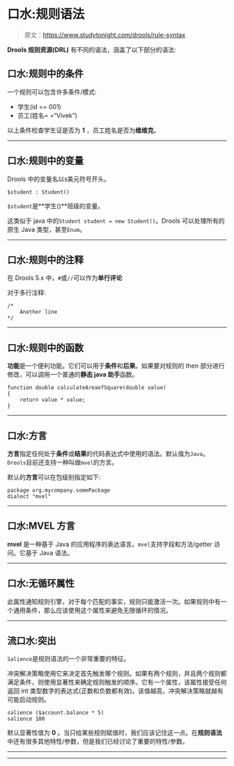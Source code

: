 # 口水:规则语法

> 原文：<https://www.studytonight.com/drools/rule-syntax>

**Drools 规则资源(DRL)** 有不同的语法，涵盖了以下部分的语法:

## 口水:规则中的条件

一个规则可以包含许多条件/模式:

*   学生(id == 001)
*   员工(姓名= =“Vivek”)

以上条件检查学生证是否为 **1** ，员工姓名是否为**维维克**。

* * *

## 口水:规则中的变量

Drools 中的变量名以`$`美元符号开头。

```
$student : Student()
```

`$student`是**学生()**班级的变量。

这类似于 java 中的`Student student = new Student()`。Drools 可以处理所有的原生 Java 类型，甚至`Enum`。

* * *

## 口水:规则中的注释

在 Drools 5.x 中，`#`或`//`可以作为**单行评论**

对于多行注释:

```
/* 
	Another line 
*/

```

* * *

## 口水:规则中的函数

**功能**是一个便利功能。它们可以用于**条件**和**后果**。如果要对规则的 then 部分进行修改，可以调用一个普通的**静态 java 助手**函数。

```
function double calculateAreaofSquare(double value) 
{ 
    return value * value; 
}

```

* * *

## 口水:方言

**方言**指定任何处于**条件**或**结果**的代码表达式中使用的语法。默认值为`Java`。`Drools`目前还支持一种叫做`mvel`的方言。

默认的**方言**可以在包级别指定如下:

```
package org.mycompany.somePackage
dialect "mvel"

```

* * *

## 口水:MVEL 方言

**mvel** 是一种基于 Java 的应用程序的表达语言。`mvel`支持字段和方法/getter 访问。它基于 Java 语法。

* * *

## 口水:无循环属性

此属性通知规则引擎，对于每个匹配的事实，规则只能激活一次。如果规则中有一个通用条件，那么应该使用这个属性来避免无限循环的情况。

* * *

## 流口水:突出

`Salience`是规则语法的一个非常重要的特征。

冲突解决策略使用它来决定首先触发哪个规则。如果有两个规则，并且两个规则都满足条件，则使用显著性来确定规则触发的顺序。它有一个属性，该属性接受任何返回 int 类型数字的表达式(正数和负数都有效)。该值越高，冲突解决策略就越有可能启动规则。

```
salience ($account.balance * 5)
salience 100
```

默认显著性值为 **0** 。当只给某些规则赋值时，我们应该记住这一点。在**规则语法**中还有很多其他特性/参数，但是我们已经讨论了重要的特性/参数。

* * *

* * *